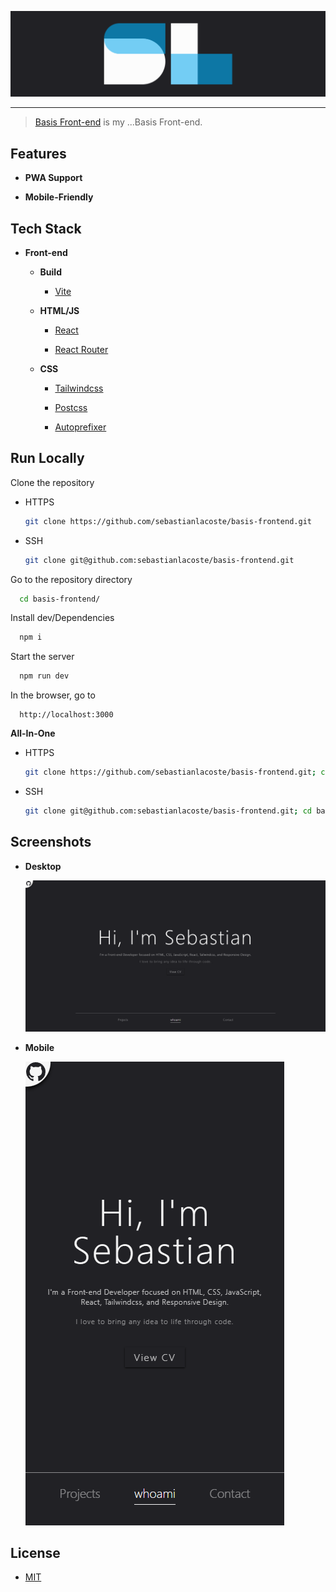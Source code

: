 <p align="center">
  <a href="https://basis-frontend.sebastianlacoste.com" target="_blank" rel="noopener noreferrer">
    <img width="" src="./doc/Readme/Logo.png" alt="Basis Front-end Logo">
  </a>
</p>
<hr/>

> [Basis Front-end](https://basis-frontend.sebastianlacoste.com) is my ...Basis Front-end.

## Features

- **PWA Support**

- **Mobile-Friendly**

## Tech Stack

- **Front-end**

  - **Build**

    - [Vite](https://github.com/vitejs/vite)

  - **HTML/JS**

    - [React](https://github.com/facebook/react)

    - [React Router](https://github.com/remix-run/react-router)

  - **CSS**

    - [Tailwindcss](https://github.com/tailwindlabs/tailwindcss)

    - [Postcss](https://github.com/postcss/postcss)

    - [Autoprefixer](https://github.com/postcss/autoprefixer)

## Run Locally

Clone the repository

- HTTPS

  ```bash
  git clone https://github.com/sebastianlacoste/basis-frontend.git
  ```

- SSH

  ```bash
  git clone git@github.com:sebastianlacoste/basis-frontend.git
  ```

Go to the repository directory

```bash
  cd basis-frontend/
```

Install dev/Dependencies

```bash
  npm i
```

Start the server

```bash
  npm run dev
```

In the browser, go to

```
  http://localhost:3000
```

**All-In-One**

- HTTPS

  ```bash
  git clone https://github.com/sebastianlacoste/basis-frontend.git; cd basis-frontend/; npm i; npm run dev;
  ```

- SSH

  ```bash
  git clone git@github.com:sebastianlacoste/basis-frontend.git; cd basis-frontend/; npm i; npm run dev;
  ```

## Screenshots

- **Desktop**

  ![Desktop](./doc/Readme/Desktop.png) 

- **Mobile**

  ![Mobile](./doc/Readme/Mobile.png)

## License

- [MIT](./LICENSE)